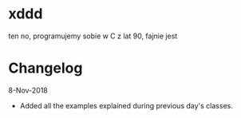 # xddd
ten no, programujemy sobie w C z lat 90, fajnie jest

# Changelog
8-Nov-2018
- Added all the examples explained during previous day's classes.
